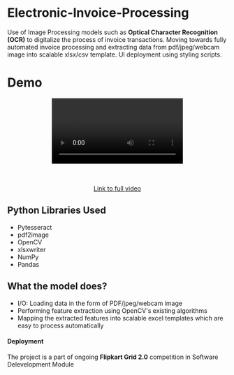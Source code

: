 # Electronic-Invoice-Processing
Use of Image Processing models such as **Optical Character Recognition (OCR)** to digitalize the process of invoice transactions. Moving towards fully automated invoice processing and extracting data from pdf/jpeg/webcam image into scalable xlsx/csv template. UI deployment using styling scripts.

# Demo 
<div align = "center" >
<video controls>
  <source src="https://bit.ly/2Dr8HBn" type="video/mp4">
  Your browser does not support the video tag.
</video>

<br></br>
<a href="https://bit.ly/2Dr8HBn">Link to full video</a>
</div>


## Python Libraries Used
* Pytesseract
* pdf2image
* OpenCV
* xlsxwriter
* NumPy
* Pandas

## What the model does?
* I/O: Loading data in the form of PDF/jpeg/webcam image 
* Performing feature extraction using OpenCV's existing algorithms
* Mapping the extracted features into scalable excel templates which are easy to process automatically

#### Deployment
The project is a part of ongoing **Flipkart Grid 2.0** competition in Software Delevelopment Module
